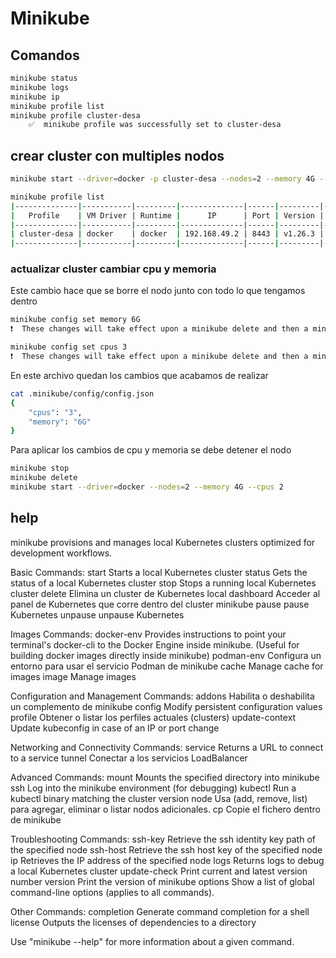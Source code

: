 # Minikube
## Comandos
```sh
minikube status
minikube logs
minikube ip
minikube profile list
minikube profile cluster-desa
    ✅  minikube profile was successfully set to cluster-desa
```
## crear cluster con multiples nodos

```sh
minikube start --driver=docker -p cluster-desa --nodes=2 --memory 4G --cpus 2
```


```sh
minikube profile list                          
|--------------|-----------|---------|--------------|------|---------|---------|-------|--------|
|   Profile    | VM Driver | Runtime |      IP      | Port | Version | Status  | Nodes | Active |
|--------------|-----------|---------|--------------|------|---------|---------|-------|--------|
| cluster-desa | docker    | docker  | 192.168.49.2 | 8443 | v1.26.3 | Running |     2 |        |
|--------------|-----------|---------|--------------|------|---------|---------|-------|--------|
```

### actualizar cluster cambiar cpu y memoria
Este cambio hace que se borre el nodo junto con todo lo que tengamos dentro
```sh
minikube config set memory 6G 
❗  These changes will take effect upon a minikube delete and then a minikube start

minikube config set cpus 3
❗  These changes will take effect upon a minikube delete and then a minikube start
```
En este archivo quedan los cambios que acabamos de realizar
```sh
cat .minikube/config/config.json                           
{
    "cpus": "3",
    "memory": "6G"
}                                                                                                                            
```

Para aplicar los cambios de cpu y memoria se debe detener el nodo
```sh
minikube stop
minikube delete
minikube start --driver=docker --nodes=2 --memory 4G --cpus 2
```


## help
minikube provisions and manages local Kubernetes clusters optimized for development workflows.

Basic Commands:
  start            Starts a local Kubernetes cluster
  status           Gets the status of a local Kubernetes cluster
  stop             Stops a running local Kubernetes cluster
  delete           Elimina un cluster de Kubernetes local
  dashboard        Acceder al panel de Kubernetes que corre dentro del cluster minikube
  pause            pause Kubernetes
  unpause          unpause Kubernetes

Images Commands:
  docker-env       Provides instructions to point your terminal's docker-cli to the Docker Engine inside minikube.
(Useful for building docker images directly inside minikube)
  podman-env       Configura un entorno para usar el servicio Podman de minikube
  cache            Manage cache for images
  image            Manage images

Configuration and Management Commands:
  addons           Habilita o deshabilita un complemento de minikube
  config           Modify persistent configuration values
  profile          Obtener o listar los perfiles actuales (clusters)
  update-context   Update kubeconfig in case of an IP or port change

Networking and Connectivity Commands:
  service          Returns a URL to connect to a service
  tunnel           Conectar a los servicios LoadBalancer

Advanced Commands:
  mount            Mounts the specified directory into minikube
  ssh              Log into the minikube environment (for debugging)
  kubectl          Run a kubectl binary matching the cluster version
  node             Usa (add, remove, list) para agregar, eliminar o listar nodos adicionales.
  cp               Copie el fichero dentro de minikube

Troubleshooting Commands:
  ssh-key          Retrieve the ssh identity key path of the specified node
  ssh-host         Retrieve the ssh host key of the specified node
  ip               Retrieves the IP address of the specified node
  logs             Returns logs to debug a local Kubernetes cluster
  update-check     Print current and latest version number
  version          Print the version of minikube
  options          Show a list of global command-line options (applies to all commands).

Other Commands:
  completion       Generate command completion for a shell
  license          Outputs the licenses of dependencies to a directory

Use "minikube <command> --help" for more information about a given command.

